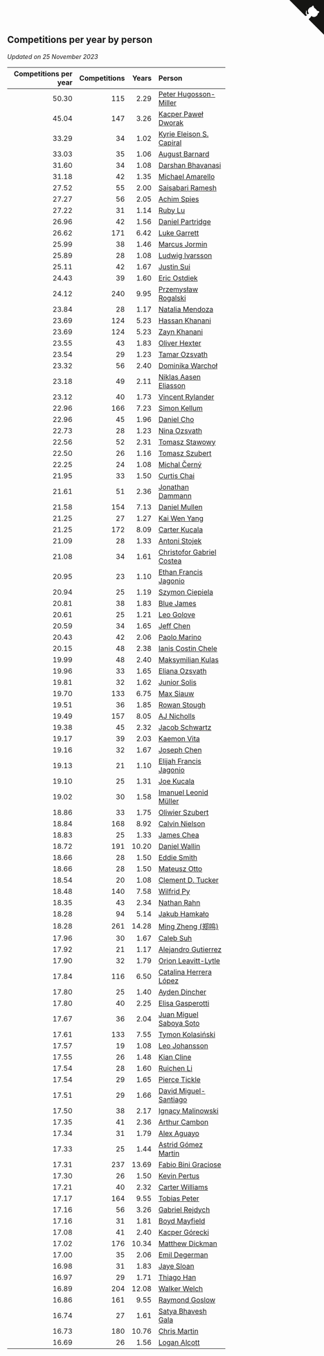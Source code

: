 ## Competitions per year by person

*Updated on 25 November 2023*

| Competitions per year | Competitions | Years | Person |
| ---: | ---: | ---: | :--- |
| 50.30 | 115 | 2.29 | [Peter Hugosson-Miller](https://www.worldcubeassociation.org/persons/2021HUGO01) |
| 45.04 | 147 | 3.26 | [Kacper Paweł Dworak](https://www.worldcubeassociation.org/persons/2020DWOR01) |
| 33.29 | 34 | 1.02 | [Kyrie Eleison S. Capiral](https://www.worldcubeassociation.org/persons/2022CAPI02) |
| 33.03 | 35 | 1.06 | [August Barnard](https://www.worldcubeassociation.org/persons/2022BARN21) |
| 31.60 | 34 | 1.08 | [Darshan Bhavanasi](https://www.worldcubeassociation.org/persons/2022BHAV01) |
| 31.18 | 42 | 1.35 | [Michael Amarello](https://www.worldcubeassociation.org/persons/2022AMAR09) |
| 27.52 | 55 | 2.00 | [Saisabari Ramesh](https://www.worldcubeassociation.org/persons/2021RAME01) |
| 27.27 | 56 | 2.05 | [Achim Spies](https://www.worldcubeassociation.org/persons/2021SPIE01) |
| 27.22 | 31 | 1.14 | [Ruby Lu](https://www.worldcubeassociation.org/persons/2022LURU01) |
| 26.96 | 42 | 1.56 | [Daniel Partridge](https://www.worldcubeassociation.org/persons/2022PART02) |
| 26.62 | 171 | 6.42 | [Luke Garrett](https://www.worldcubeassociation.org/persons/2017GARR05) |
| 25.99 | 38 | 1.46 | [Marcus Jormin](https://www.worldcubeassociation.org/persons/2022JORM01) |
| 25.89 | 28 | 1.08 | [Ludwig Ivarsson](https://www.worldcubeassociation.org/persons/2022IVAR01) |
| 25.11 | 42 | 1.67 | [Justin Sui](https://www.worldcubeassociation.org/persons/2022SUIJ01) |
| 24.43 | 39 | 1.60 | [Eric Ostdiek](https://www.worldcubeassociation.org/persons/2022OSTD01) |
| 24.12 | 240 | 9.95 | [Przemysław Rogalski](https://www.worldcubeassociation.org/persons/2013ROGA02) |
| 23.84 | 28 | 1.17 | [Natalia Mendoza](https://www.worldcubeassociation.org/persons/2022MEND24) |
| 23.69 | 124 | 5.23 | [Hassan Khanani](https://www.worldcubeassociation.org/persons/2018KHAN26) |
| 23.69 | 124 | 5.23 | [Zayn Khanani](https://www.worldcubeassociation.org/persons/2018KHAN28) |
| 23.55 | 43 | 1.83 | [Oliver Hexter](https://www.worldcubeassociation.org/persons/2022HEXT01) |
| 23.54 | 29 | 1.23 | [Tamar Ozsvath](https://www.worldcubeassociation.org/persons/2022OZSV04) |
| 23.32 | 56 | 2.40 | [Dominika Warchoł](https://www.worldcubeassociation.org/persons/2021WARC01) |
| 23.18 | 49 | 2.11 | [Niklas Aasen Eliasson](https://www.worldcubeassociation.org/persons/2021ELIA01) |
| 23.12 | 40 | 1.73 | [Vincent Rylander](https://www.worldcubeassociation.org/persons/2022RYLA01) |
| 22.96 | 166 | 7.23 | [Simon Kellum](https://www.worldcubeassociation.org/persons/2016KELL12) |
| 22.96 | 45 | 1.96 | [Daniel Cho](https://www.worldcubeassociation.org/persons/2021CHOD01) |
| 22.73 | 28 | 1.23 | [Nina Ozsvath](https://www.worldcubeassociation.org/persons/2022OZSV03) |
| 22.56 | 52 | 2.31 | [Tomasz Stawowy](https://www.worldcubeassociation.org/persons/2021STAW01) |
| 22.50 | 26 | 1.16 | [Tomasz Szubert](https://www.worldcubeassociation.org/persons/2022SZUB02) |
| 22.25 | 24 | 1.08 | [Michal Černý](https://www.worldcubeassociation.org/persons/2022CERN03) |
| 21.95 | 33 | 1.50 | [Curtis Chai](https://www.worldcubeassociation.org/persons/2022CHAI02) |
| 21.61 | 51 | 2.36 | [Jonathan Dammann](https://www.worldcubeassociation.org/persons/2021DAMM01) |
| 21.58 | 154 | 7.13 | [Daniel Mullen](https://www.worldcubeassociation.org/persons/2016MULL04) |
| 21.25 | 27 | 1.27 | [Kai Wen Yang](https://www.worldcubeassociation.org/persons/2022YANG19) |
| 21.25 | 172 | 8.09 | [Carter Kucala](https://www.worldcubeassociation.org/persons/2015KUCA01) |
| 21.09 | 28 | 1.33 | [Antoni Stojek](https://www.worldcubeassociation.org/persons/2022STOJ03) |
| 21.08 | 34 | 1.61 | [Christofor Gabriel Costea](https://www.worldcubeassociation.org/persons/2022COST03) |
| 20.95 | 23 | 1.10 | [Ethan Francis Jagonio](https://www.worldcubeassociation.org/persons/2022JAGO03) |
| 20.94 | 25 | 1.19 | [Szymon Ciepiela](https://www.worldcubeassociation.org/persons/2022CIEP01) |
| 20.81 | 38 | 1.83 | [Blue James](https://www.worldcubeassociation.org/persons/2022JAME01) |
| 20.61 | 25 | 1.21 | [Leo Golove](https://www.worldcubeassociation.org/persons/2022GOLO02) |
| 20.59 | 34 | 1.65 | [Jeff Chen](https://www.worldcubeassociation.org/persons/2022CHEN19) |
| 20.43 | 42 | 2.06 | [Paolo Marino](https://www.worldcubeassociation.org/persons/2021MARI04) |
| 20.15 | 48 | 2.38 | [Ianis Costin Chele](https://www.worldcubeassociation.org/persons/2021CHEL01) |
| 19.99 | 48 | 2.40 | [Maksymilian Kulas](https://www.worldcubeassociation.org/persons/2021KULA02) |
| 19.96 | 33 | 1.65 | [Eliana Ozsvath](https://www.worldcubeassociation.org/persons/2022OZSV01) |
| 19.81 | 32 | 1.62 | [Junior Solis](https://www.worldcubeassociation.org/persons/2022SOLI03) |
| 19.70 | 133 | 6.75 | [Max Siauw](https://www.worldcubeassociation.org/persons/2017SIAU02) |
| 19.51 | 36 | 1.85 | [Rowan Stough](https://www.worldcubeassociation.org/persons/2022STOU01) |
| 19.49 | 157 | 8.05 | [AJ Nicholls](https://www.worldcubeassociation.org/persons/2015NICH04) |
| 19.38 | 45 | 2.32 | [Jacob Schwartz](https://www.worldcubeassociation.org/persons/2021SCHW01) |
| 19.17 | 39 | 2.03 | [Kaemon Vita](https://www.worldcubeassociation.org/persons/2021VITA01) |
| 19.16 | 32 | 1.67 | [Joseph Chen](https://www.worldcubeassociation.org/persons/2022CHEN16) |
| 19.13 | 21 | 1.10 | [Elijah Francis Jagonio](https://www.worldcubeassociation.org/persons/2022JAGO02) |
| 19.10 | 25 | 1.31 | [Joe Kucala](https://www.worldcubeassociation.org/persons/2022KUCA01) |
| 19.02 | 30 | 1.58 | [Imanuel Leonid Müller](https://www.worldcubeassociation.org/persons/2022MULL02) |
| 18.86 | 33 | 1.75 | [Oliwier Szubert](https://www.worldcubeassociation.org/persons/2022SZUB01) |
| 18.84 | 168 | 8.92 | [Calvin Nielson](https://www.worldcubeassociation.org/persons/2014NIEL03) |
| 18.83 | 25 | 1.33 | [James Chea](https://www.worldcubeassociation.org/persons/2022CHEA05) |
| 18.72 | 191 | 10.20 | [Daniel Wallin](https://www.worldcubeassociation.org/persons/2013WALL03) |
| 18.66 | 28 | 1.50 | [Eddie Smith](https://www.worldcubeassociation.org/persons/2022SMIT20) |
| 18.66 | 28 | 1.50 | [Mateusz Otto](https://www.worldcubeassociation.org/persons/2022OTTO01) |
| 18.54 | 20 | 1.08 | [Clement D. Tucker](https://www.worldcubeassociation.org/persons/2022TUCK09) |
| 18.48 | 140 | 7.58 | [Wilfrid Py](https://www.worldcubeassociation.org/persons/2016PYWI01) |
| 18.35 | 43 | 2.34 | [Nathan Rahn](https://www.worldcubeassociation.org/persons/2021RAHN01) |
| 18.28 | 94 | 5.14 | [Jakub Hamkało](https://www.worldcubeassociation.org/persons/2018HAMK01) |
| 18.28 | 261 | 14.28 | [Ming Zheng (郑鸣)](https://www.worldcubeassociation.org/persons/2009ZHEN11) |
| 17.96 | 30 | 1.67 | [Caleb Suh](https://www.worldcubeassociation.org/persons/2022SUHC01) |
| 17.92 | 21 | 1.17 | [Alejandro Gutierrez](https://www.worldcubeassociation.org/persons/2022GUTI09) |
| 17.90 | 32 | 1.79 | [Orion Leavitt-Lytle](https://www.worldcubeassociation.org/persons/2022LEAV01) |
| 17.84 | 116 | 6.50 | [Catalina Herrera López](https://www.worldcubeassociation.org/persons/2017LOPE31) |
| 17.80 | 25 | 1.40 | [Ayden Dincher](https://www.worldcubeassociation.org/persons/2022DINC01) |
| 17.80 | 40 | 2.25 | [Elisa Gasperotti](https://www.worldcubeassociation.org/persons/2021GASP01) |
| 17.67 | 36 | 2.04 | [Juan Miguel Saboya Soto](https://www.worldcubeassociation.org/persons/2021SOTO01) |
| 17.61 | 133 | 7.55 | [Tymon Kolasiński](https://www.worldcubeassociation.org/persons/2016KOLA02) |
| 17.57 | 19 | 1.08 | [Leo Johansson](https://www.worldcubeassociation.org/persons/2022JOHA08) |
| 17.55 | 26 | 1.48 | [Kian Cline](https://www.worldcubeassociation.org/persons/2022CLIN01) |
| 17.54 | 28 | 1.60 | [Ruichen Li](https://www.worldcubeassociation.org/persons/2022LIRU02) |
| 17.54 | 29 | 1.65 | [Pierce Tickle](https://www.worldcubeassociation.org/persons/2022TICK01) |
| 17.51 | 29 | 1.66 | [David Miguel-Santiago](https://www.worldcubeassociation.org/persons/2022MIGU02) |
| 17.50 | 38 | 2.17 | [Ignacy Malinowski](https://www.worldcubeassociation.org/persons/2021MALI02) |
| 17.35 | 41 | 2.36 | [Arthur Cambon](https://www.worldcubeassociation.org/persons/2021CAMB01) |
| 17.34 | 31 | 1.79 | [Alex Aguayo](https://www.worldcubeassociation.org/persons/2022AGUA01) |
| 17.33 | 25 | 1.44 | [Astrid Gómez Martin](https://www.worldcubeassociation.org/persons/2022MART26) |
| 17.31 | 237 | 13.69 | [Fabio Bini Graciose](https://www.worldcubeassociation.org/persons/2010GRAC02) |
| 17.30 | 26 | 1.50 | [Kevin Pertus](https://www.worldcubeassociation.org/persons/2022PERT01) |
| 17.21 | 40 | 2.32 | [Carter Williams](https://www.worldcubeassociation.org/persons/2021WILL06) |
| 17.17 | 164 | 9.55 | [Tobias Peter](https://www.worldcubeassociation.org/persons/2014PETE03) |
| 17.16 | 56 | 3.26 | [Gabriel Rejdych](https://www.worldcubeassociation.org/persons/2020REJD01) |
| 17.16 | 31 | 1.81 | [Boyd Mayfield](https://www.worldcubeassociation.org/persons/2022MAYF01) |
| 17.08 | 41 | 2.40 | [Kacper Górecki](https://www.worldcubeassociation.org/persons/2021GORE01) |
| 17.02 | 176 | 10.34 | [Matthew Dickman](https://www.worldcubeassociation.org/persons/2013DICK01) |
| 17.00 | 35 | 2.06 | [Emil Degerman](https://www.worldcubeassociation.org/persons/2021DEGE01) |
| 16.98 | 31 | 1.83 | [Jaye Sloan](https://www.worldcubeassociation.org/persons/2022SLOA01) |
| 16.97 | 29 | 1.71 | [Thiago Han](https://www.worldcubeassociation.org/persons/2022HANT01) |
| 16.89 | 204 | 12.08 | [Walker Welch](https://www.worldcubeassociation.org/persons/2011WELC01) |
| 16.86 | 161 | 9.55 | [Raymond Goslow](https://www.worldcubeassociation.org/persons/2014GOSL01) |
| 16.74 | 27 | 1.61 | [Satya Bhavesh Gala](https://www.worldcubeassociation.org/persons/2022GALA03) |
| 16.73 | 180 | 10.76 | [Chris Martin](https://www.worldcubeassociation.org/persons/2013MART03) |
| 16.69 | 26 | 1.56 | [Logan Alcott](https://www.worldcubeassociation.org/persons/2022ALCO02) |


<a href="https://github.com/jonatanklosko/wca_statistics" class="github-corner" aria-label="View source on Github"><svg width="80" height="80" viewBox="0 0 250 250" style="fill:#151513; color:#fff; position: absolute; top: 0; border: 0; right: 0;" aria-hidden="true"><path d="M0,0 L115,115 L130,115 L142,142 L250,250 L250,0 Z"></path><path d="M128.3,109.0 C113.8,99.7 119.0,89.6 119.0,89.6 C122.0,82.7 120.5,78.6 120.5,78.6 C119.2,72.0 123.4,76.3 123.4,76.3 C127.3,80.9 125.5,87.3 125.5,87.3 C122.9,97.6 130.6,101.9 134.4,103.2" fill="currentColor" style="transform-origin: 130px 106px;" class="octo-arm"></path><path d="M115.0,115.0 C114.9,115.1 118.7,116.5 119.8,115.4 L133.7,101.6 C136.9,99.2 139.9,98.4 142.2,98.6 C133.8,88.0 127.5,74.4 143.8,58.0 C148.5,53.4 154.0,51.2 159.7,51.0 C160.3,49.4 163.2,43.6 171.4,40.1 C171.4,40.1 176.1,42.5 178.8,56.2 C183.1,58.6 187.2,61.8 190.9,65.4 C194.5,69.0 197.7,73.2 200.1,77.6 C213.8,80.2 216.3,84.9 216.3,84.9 C212.7,93.1 206.9,96.0 205.4,96.6 C205.1,102.4 203.0,107.8 198.3,112.5 C181.9,128.9 168.3,122.5 157.7,114.1 C157.9,116.9 156.7,120.9 152.7,124.9 L141.0,136.5 C139.8,137.7 141.6,141.9 141.8,141.8 Z" fill="currentColor" class="octo-body"></path></svg></a><style>.github-corner:hover .octo-arm{animation:octocat-wave 560ms ease-in-out}@keyframes octocat-wave{0%,100%{transform:rotate(0)}20%,60%{transform:rotate(-25deg)}40%,80%{transform:rotate(10deg)}}@media (max-width:500px){.github-corner:hover .octo-arm{animation:none}.github-corner .octo-arm{animation:octocat-wave 560ms ease-in-out}}</style>
